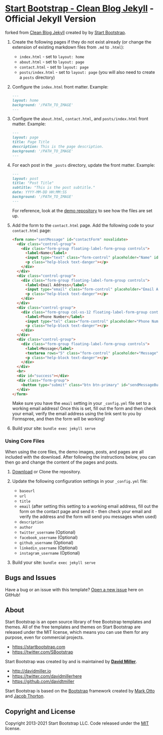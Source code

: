 # [Start Bootstrap - Clean Blog Jekyll](https://startbootstrap.com/themes/clean-blog-jekyll/) - Official Jekyll Version

forked from [Clean Blog Jekyll](https://startbootstrap.com/themes/clean-blog-jekyll/) created by by [Start Bootstrap](https://startbootstrap.com/). 

1. Create the following pages if they do not exist already (or change the extension of existing markdown files from `.md` to `.html`):

   * `index.html` - set to `layout: home`
   * `about.html` - set to `layout: page`
   * `contact.html` - set to `layout: page`
   * `posts/index.html` - set to `layout: page` (you will also need to create a `posts` directory)

2. Configure the `index.html` front matter. Example:

    ```markdown
    ---
    layout: home
    background: '/PATH_TO_IMAGE'
    ---
    ```

3. Configure the `about.html`, `contact.html`, and `posts/index.html` front matter. Example:

    ```markdown
    ---
    layout: page
    title: Page Title
    description: This is the page description.
    background: '/PATH_TO_IMAGE'
    ---
    ```

4. For each post in the `_posts` directory, update the front matter. Example:

    ```markdown
    ---
    layout: post
    title: "Post Title"
    subtitle: "This is the post subtitle."
    date: YYYY-MM-DD HH:MM:SS
    background: '/PATH_TO_IMAGE'
    ---
    ```

    For reference, look at the [demo repository](https://github.com/StartBootstrap/startbootstrap-clean-blog-jekyll) to see how the files are set up.

5. Add the form to the `contact.html` page. Add the following code to your `contact.html` page:

    ```html
    <form name="sentMessage" id="contactForm" novalidate>
      <div class="control-group">
        <div class="form-group floating-label-form-group controls">
          <label>Name</label>
          <input type="text" class="form-control" placeholder="Name" id="name" required data-validation-required-message="Please enter your name.">
          <p class="help-block text-danger"></p>
        </div>
      </div>
      <div class="control-group">
        <div class="form-group floating-label-form-group controls">
          <label>Email Address</label>
          <input type="email" class="form-control" placeholder="Email Address" id="email" required data-validation-required-message="Please enter your email address.">
          <p class="help-block text-danger"></p>
        </div>
      </div>
      <div class="control-group">
        <div class="form-group col-xs-12 floating-label-form-group controls">
          <label>Phone Number</label>
          <input type="tel" class="form-control" placeholder="Phone Number" id="phone" required data-validation-required-message="Please enter your phone number.">
          <p class="help-block text-danger"></p>
        </div>
      </div>
      <div class="control-group">
        <div class="form-group floating-label-form-group controls">
          <label>Message</label>
          <textarea rows="5" class="form-control" placeholder="Message" id="message" required data-validation-required-message="Please enter a message."></textarea>
          <p class="help-block text-danger"></p>
        </div>
      </div>
      <br>
      <div id="success"></div>
      <div class="form-group">
        <button type="submit" class="btn btn-primary" id="sendMessageButton">Send</button>
      </div>
    </form>
    ```

    Make sure you have the `email` setting in your `_config.yml` file set to a working email address! Once this is set, fill out the form and then check your email, verify the email address using the link sent to you by Formspree, and then the form will be working!

6. Build your site: `bundle exec jekyll serve`

### Using Core Files

When using the core files, the demo images, posts, and pages are all included with the download. After following the instructions below, you can then go and change the content of the pages and posts.

1. [Download](https://github.com/StartBootstrap/startbootstrap-clean-blog-jekyll/archive/master.zip) or Clone the repository.
2. Update the following configuration settings in your `_config.yml` file:

    * `baseurl`
    * `url`
    * `title`
    * `email` (after setting this setting to a working email address, fill out the form on the contact page and send it - then check your email and verify the address and the form will send you messages when used)
    * `description`
    * `author`
    * `twitter_username` (Optional)
    * `facebook_username` (Optional)
    * `github_username` (Optional)
    * `linkedin_username` (Optional)
    * `instagram_username` (Optional)

3. Build your site: `bundle exec jekyll serve`

## Bugs and Issues

Have a bug or an issue with this template? [Open a new issue](https://github.com/StartBootstrap/startbootstrap-clean-blog-jekyll/issues) here on GitHub!

## About

Start Bootstrap is an open source library of free Bootstrap templates and themes. All of the free templates and themes on Start Bootstrap are released under the MIT license, which means you can use them for any purpose, even for commercial projects.

* <https://startbootstrap.com>
* <https://twitter.com/SBootstrap>

Start Bootstrap was created by and is maintained by **[David Miller](http://davidmiller.io/)**.

* <http://davidmiller.io>
* <https://twitter.com/davidmillerhere>
* <https://github.com/davidtmiller>

Start Bootstrap is based on the [Bootstrap](https://getbootstrap.com/) framework created by [Mark Otto](https://twitter.com/mdo) and [Jacob Thorton](https://twitter.com/fat).

## Copyright and License

Copyright 2013-2021 Start Bootstrap LLC. Code released under the [MIT](https://github.com/StartBootstrap/startbootstrap-clean-blog-jekyll/blob/master/LICENSE) license.
